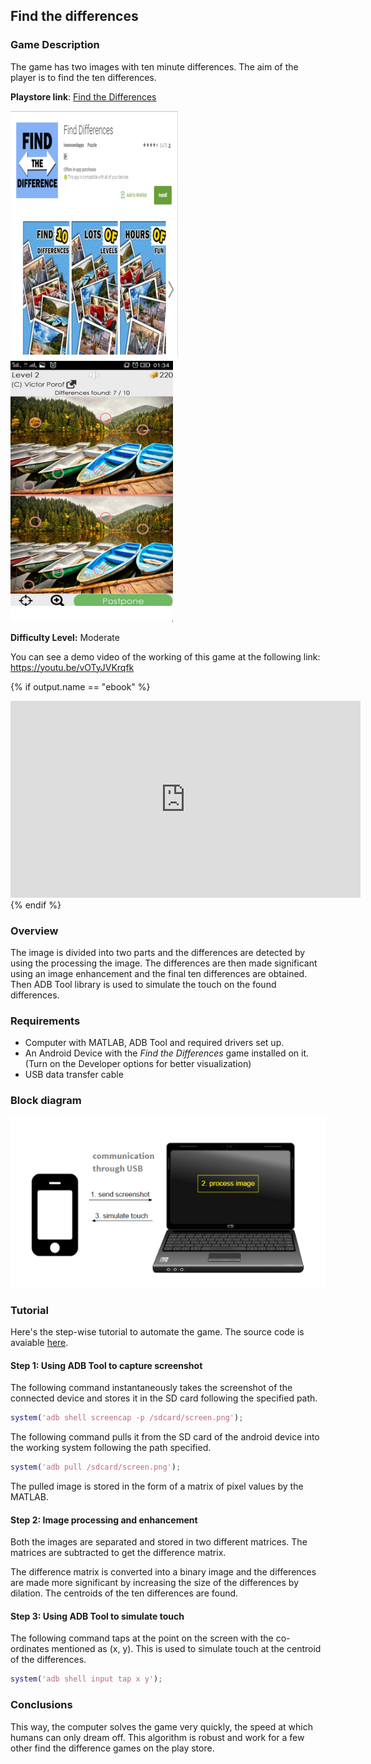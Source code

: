 ## Find the differences

### Game Description

The game has two images with ten minute differences. The aim of the player is to find the ten differences. 

**Playstore link**: [Find the  Differences](https://play.google.com/store/apps/details?id=com.ivanovandapps.ftdiaa3&hl=en)

![playstoreFTD](/Images/ftdps.png) 
![game](/Images/ftdim.png)

**Difficulty Level:** Moderate

You can see a demo video of the working of this game at the following link: https://youtu.be/vOTyJVKrqfk

{% if output.name == "ebook" %}
<div class="row" style="text-align:center;">
    <iframe width="560" height="315" src="https://www.youtube.com/embed/vOTyJVKrqfk" frameborder="0" allowfullscreen></iframe>
</div> 
{% endif %}

### Overview

The image is divided into two parts and the differences are detected by using the processing the image. The differences are then made significant using an image enhancement and the final ten differences are obtained. Then ADB Tool library is used to simulate the touch on the found differences.

### Requirements

- Computer with MATLAB, ADB Tool and required drivers set up.
- An Android Device with the *Find the Differences* game installed on it. (Turn on the Developer options for better visualization)
- USB data transfer cable

### Block diagram

![blockdiagram](/Images/BlockDiagram.png)

### Tutorial

Here's the step-wise tutorial to automate the game. The source code is avaiable [here](https://github.com/GameAutomators/Find-The-Difference).

#### Step 1: Using ADB Tool to capture screenshot

The following command instantaneously takes the screenshot of the connected device and stores it in the SD card following the specified path.
  
```MATLAB
system('adb shell screencap -p /sdcard/screen.png');
```

The following command pulls it from the SD card of the android device into the working system following the path specified.

```MATLAB
system('adb pull /sdcard/screen.png');
```
  
The pulled image is stored in the form of a matrix of pixel values by the MATLAB.

#### Step 2: Image processing and enhancement

Both the images are separated and stored in two different matrices. The matrices are subtracted to get the difference matrix.

The difference matrix is converted into a binary image and the differences are made more significant by increasing the size of the differences by dilation. The centroids of the ten differences are found.


#### Step 3: Using ADB Tool to simulate touch

The following command taps at the point on the screen with the co-ordinates mentioned as (x, y). This is used to simulate touch at the centroid of the differences.

```MATLAB
system('adb shell input tap x y');
```

### Conclusions

This way, the computer solves the game very quickly, the speed at which humans can only dream off. This algorithm is robust and work for a few other find the difference games on the play store.